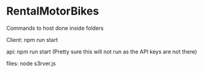 # RentalMotorBikes

Commands to host done inside folders

Client: npm run start

api: npm run start    (Pretty sure this will not run as the API keys are not there)

files: node s3rver.js
